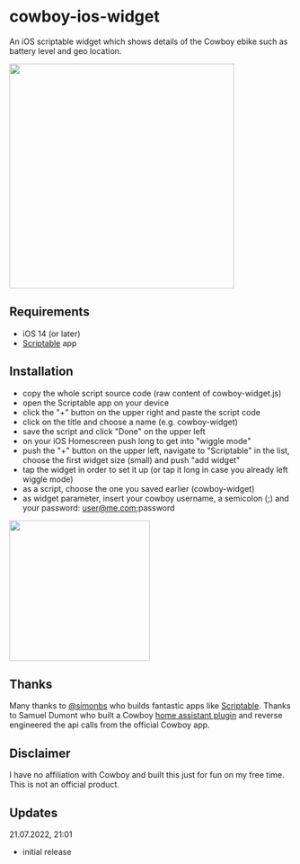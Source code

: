 # cowboy-ios-widget
An iOS scriptable widget which shows details of the Cowboy ebike such as battery level and geo location.

<img src="https://user-images.githubusercontent.com/9810829/180291307-ae173ea8-d6d9-42c7-94ad-3c3ec86f70ee.jpg" width="400"/>

## Requirements

- iOS 14 (or later)
- [Scriptable](https://apps.apple.com/us/app/scriptable/id1405459188) app

## Installation
- copy the whole script source code (raw content of cowboy-widget.js)
- open the Scriptable app on your device
- click the "+" button on the upper right and paste the script code
- click on the title and choose a name (e.g. cowboy-widget)
- save the script and click "Done" on the upper left
- on your iOS Homescreen push long to get into "wiggle mode"
- push the "+" button on the upper left, navigate to "Scriptable" in the list, choose the first widget size (small) and push "add widget"
- tap the widget in order to set it up (or tap it long in case you already left wiggle mode)
- as a script, choose the one you saved earlier (cowboy-widget)
- as widget parameter, insert your cowboy username, a semicolon (;) and your password: user@me.com;password

<img src="https://user-images.githubusercontent.com/9810829/180295049-4c534882-2ee4-41ec-a5f5-a2337d0929f6.jpg" width="250"/>

## Thanks
Many thanks to [@simonbs](https://twitter.com/simonbs) who builds fantastic apps like [Scriptable](https://scriptable.app). Thanks to Samuel Dumont who built a Cowboy [home assistant plugin](https://gitlab.com/samueldumont/python-cowboy-bike) and reverse engineered the api calls from the official Cowboy app.

## Disclaimer
I have no affiliation with Cowboy and built this just for fun on my free time. This is not an official product.

## Updates
21.07.2022, 21:01
- initial release
